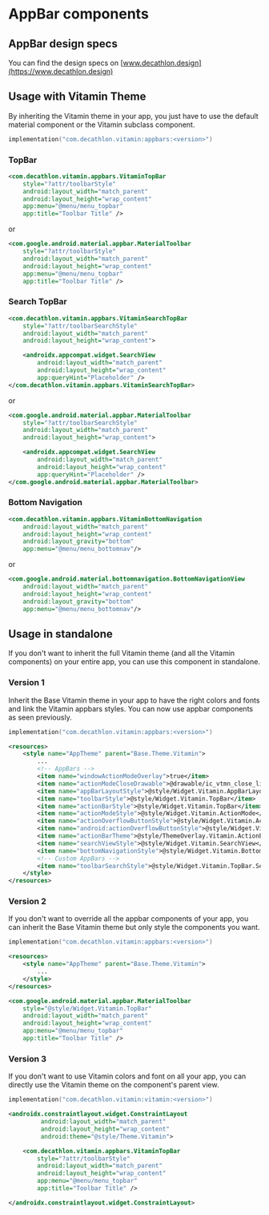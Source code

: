 # AppBar components

## AppBar design specs

You can find the design specs on [www.decathlon.design](https://www.decathlon.design)

## Usage with Vitamin Theme

By inheriting the Vitamin theme in your app, you just have to use the default material
component or the Vitamin subclass component.

```kotlin
implementation("com.decathlon.vitamin:appbars:<version>")
```

### TopBar

```xml
<com.decathlon.vitamin.appbars.VitaminTopBar
    style="?attr/toolbarStyle"
    android:layout_width="match_parent"
    android:layout_height="wrap_content"
    app:menu="@menu/menu_topbar"
    app:title="Toolbar Title" />
```

or

```xml
<com.google.android.material.appbar.MaterialToolbar
    style="?attr/toolbarStyle"
    android:layout_width="match_parent"
    android:layout_height="wrap_content"
    app:menu="@menu/menu_topbar"
    app:title="Toolbar Title" />
```

### Search TopBar

```xml
<com.decathlon.vitamin.appbars.VitaminSearchTopBar
    style="?attr/toolbarSearchStyle"
    android:layout_width="match_parent"
    android:layout_height="wrap_content">

    <androidx.appcompat.widget.SearchView
        android:layout_width="match_parent"
        android:layout_height="wrap_content"
        app:queryHint="Placeholder" />
</com.decathlon.vitamin.appbars.VitaminSearchTopBar>
```

or

```xml
<com.google.android.material.appbar.MaterialToolbar
    style="?attr/toolbarSearchStyle"
    android:layout_width="match_parent"
    android:layout_height="wrap_content">

    <androidx.appcompat.widget.SearchView
        android:layout_width="match_parent"
        android:layout_height="wrap_content"
        app:queryHint="Placeholder" />
</com.google.android.material.appbar.MaterialToolbar>
```

### Bottom Navigation

```xml
<com.decathlon.vitamin.appbars.VitaminBottomNavigation
    android:layout_width="match_parent"
    android:layout_height="wrap_content"
    android:layout_gravity="bottom"
    app:menu="@menu/menu_bottomnav"/>
```

or

```xml
<com.google.android.material.bottomnavigation.BottomNavigationView
    android:layout_width="match_parent"
    android:layout_height="wrap_content"
    android:layout_gravity="bottom"
    app:menu="@menu/menu_bottomnav"/>
```

## Usage in standalone

If you don't want to inherit the full Vitamin theme (and all the Vitamin components) on your
entire app, you can use this component in standalone.

### Version 1

Inherit the Base Vitamin theme in your app to have the right colors and fonts and link the
Vitamin appbars styles. You can now use appbar components as seen previously.

```kotlin
implementation("com.decathlon.vitamin:appbars:<version>")
```

```xml
<resources>
    <style name="AppTheme" parent="Base.Theme.Vitamin">
        ...
        <!-- AppBars -->
        <item name="windowActionModeOverlay">true</item>
        <item name="actionModeCloseDrawable">@drawable/ic_vtmn_close_line</item>
        <item name="appBarLayoutStyle">@style/Widget.Vitamin.AppBarLayout</item>
        <item name="toolbarStyle">@style/Widget.Vitamin.TopBar</item>
        <item name="actionBarStyle">@style/Widget.Vitamin.TopBar</item>
        <item name="actionModeStyle">@style/Widget.Vitamin.ActionMode</item>
        <item name="actionOverflowButtonStyle">@style/Widget.Vitamin.ActionButton.Overflow</item>
        <item name="android:actionOverflowButtonStyle">@style/Widget.Vitamin.ActionButton.Overflow</item>
        <item name="actionBarTheme">@style/ThemeOverlay.Vitamin.ActionBar</item>
        <item name="searchViewStyle">@style/Widget.Vitamin.SearchView</item>
        <item name="bottomNavigationStyle">@style/Widget.Vitamin.BottomNavigation</item>
        <!-- Custom AppBars -->
        <item name="toolbarSearchStyle">@style/Widget.Vitamin.TopBar.Search</item>
    </style>
</resources>
```

### Version 2

If you don't want to override all the appbar components of your app, you can inherit
the Base Vitamin theme but only style the components you want.

```kotlin
implementation("com.decathlon.vitamin:appbars:<version>")
```

```xml
<resources>
    <style name="AppTheme" parent="Base.Theme.Vitamin">
        ...
    </style>
</resources>
```

```xml
<com.google.android.material.appbar.MaterialToolbar
    style="@style/Widget.Vitamin.TopBar"
    android:layout_width="match_parent"
    android:layout_height="wrap_content"
    app:menu="@menu/menu_topbar"
    app:title="Toolbar Title" />
```

### Version 3

If you don't want to use Vitamin colors and font on all your app, you can directly use the
Vitamin theme on the component's parent view.

```kotlin
implementation("com.decathlon.vitamin:vitamin:<version>")
```

```xml
<androidx.constraintlayout.widget.ConstraintLayout
         android:layout_width="match_parent"
         android:layout_height="wrap_content"
         android:theme="@style/Theme.Vitamin">

    <com.decathlon.vitamin.appbars.VitaminTopBar
        style="?attr/toolbarStyle"
        android:layout_width="match_parent"
        android:layout_height="wrap_content"
        app:menu="@menu/menu_topbar"
        app:title="Toolbar Title" />

</androidx.constraintlayout.widget.ConstraintLayout>
```
